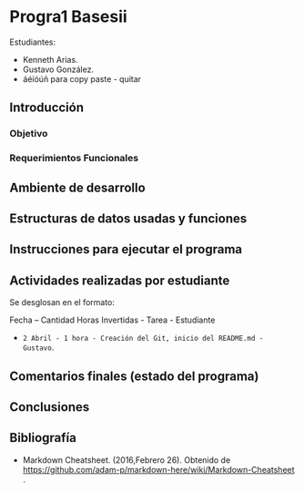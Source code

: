 # Progra1 Basesii
Estudiantes:
- Kenneth Arias.
- Gustavo González.
- áéíóúñ para copy paste - quitar

## Introducción
### Objetivo 

### Requerimientos Funcionales

## Ambiente de desarrollo
## Estructuras de datos usadas y funciones
## Instrucciones para ejecutar el programa
## Actividades realizadas por estudiante

Se desglosan en el formato: 

Fecha – Cantidad Horas Invertidas - Tarea - Estudiante

- `2 Abril - 1 hora - Creación del Git, inicio del README.md - Gustavo`. 

## Comentarios finales (estado del programa)
## Conclusiones
## Bibliografía

- Markdown Cheatsheet. (2016,Febrero 26). Obtenido de https://github.com/adam-p/markdown-here/wiki/Markdown-Cheatsheet .
